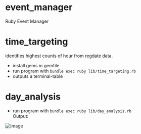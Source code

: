 # event_manager
Ruby Event Manager

# time_targeting
identifies highest counts of hour from regdate data.
- install gems in gemfile
- run program with ```bundle exec ruby lib/time_targeting.rb```
- outputs a terminal-table

# day_analysis
- run program with ```bundle exec ruby lib/day_analysis.rb```  
Output:

![image](https://github.com/user-attachments/assets/7c08dc9b-9287-4865-b666-54e108860c3d)
